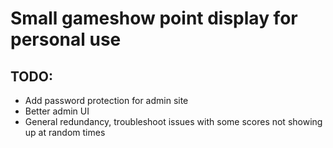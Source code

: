 # Small gameshow point display for personal use

## TODO:
- Add password protection for admin site
- Better admin UI
- General redundancy, troubleshoot issues with some scores not showing up at random times
